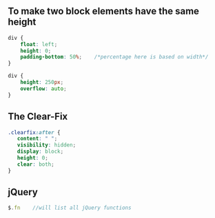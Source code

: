 
## To make two block elements have the same height

```css
div {
	float: left;
	height: 0;
	padding-bottom: 50%;	/*percentage here is based on width*/
}

div {
	height: 250px;
	overflow: auto;
}
```

## The Clear-Fix

```css
.clearfix:after {
   content: " "; 
   visibility: hidden;
   display: block;
   height: 0;
   clear: both;
}
```

## jQuery

```js
$.fn 	//will list all jQuery functions
```
<!--stackedit_data:
eyJoaXN0b3J5IjpbMTM1MTkwMzAwMyw4NzEzNTEwOTIsMTUzNj
Y5MTU3MiwtMzE4MTg0Mjk4LC03OTg3NDk2NDQsNzQyODQzMTkz
LC02MDAzMjcxNzNdfQ==
-->